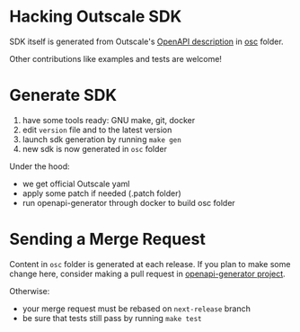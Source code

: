 # Hacking Outscale SDK

SDK itself is generated from Outscale's [OpenAPI description](https://github.com/outscale/osc-api) in [osc](osc/) folder.

Other contributions like examples and tests are welcome!

# Generate SDK

1. have some tools ready: GNU make, git, docker
2. edit `version` file and to the latest version
4. launch sdk generation by running `make gen`
5. new sdk is now generated in `osc` folder

Under the hood:
- we get official Outscale yaml
- apply some patch if needed (.patch folder)
- run openapi-generator through docker to build osc folder

# Sending a Merge Request

Content in `osc` folder is generated at each release.
If you plan to make some change here, consider making a pull request in [openapi-generator project](https://github.com/OpenAPITools/openapi-generator/).

Otherwise:
- your merge request must be rebased on `next-release` branch
- be sure that tests still pass by running `make test`
